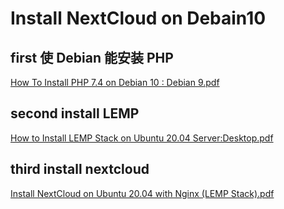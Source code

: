 # Install NextCloud on Debain10

## first 使 Debian 能安装 PHP

[How To Install PHP 7.4 on Debian 10 : Debian 9.pdf](https://github.com/st286/st286.github.io/blob/master/nextcloud/How%20To%20Install%20PHP%207.4%20on%20Debian%2010%20:%20Debian%209.pdf)

## second install LEMP

[How to Install LEMP Stack on Ubuntu 20.04 Server:Desktop.pdf](https://github.com/st286/st286.github.io/blob/master/nextcloud/How%20to%20Install%20LEMP%20Stack%20on%20Ubuntu%2020.04%20Server:Desktop.pdf)

## third install nextcloud

[Install NextCloud on Ubuntu 20.04 with Nginx (LEMP Stack).pdf](https://github.com/st286/st286.github.io/blob/master/nextcloud/Install%20NextCloud%20on%20Ubuntu%2020.04%20with%20Nginx%20(LEMP%20Stack).pdf)

